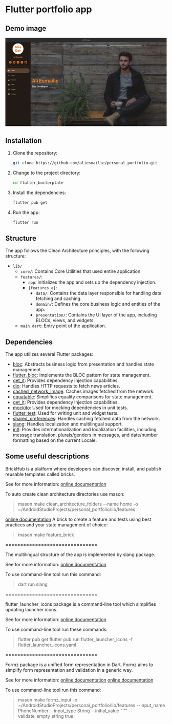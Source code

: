 


# Flutter portfolio app

## Demo image

![Untitled](https://raw.githubusercontent.com/ales-dev-studio/flutter-portfolio-app/refs/heads/main/assets/images/demo.png)


## Installation

1. Clone the repository:

   ```bash
   git clone https://github.com/aliesmailie/personal_portfolio.git
   ```

2. Change to the project directory:

   ```bash
   cd flutter_boilerplate
   ```

3. Install the dependencies:

   ```bash
   flutter pub get
   ```

4. Run the app:

   ```bash
   flutter run
   ```

## Structure

The app follows the Clean Architecture principles, with the following structure:

- `lib/`
    - `core/`: Contains Core Utilities that used entire application
    - `features/`:
        - `app`: Initializes the app and sets up the dependency injection.
        - `{features_a}`:
            - `data/`: Contains the data layer responsible for handling data fetching and caching.
            - `domain/`: Defines the core business logic and entities of the app.
            - `presentation/`: Contains the UI layer of the app, including BLOCs, views, and widgets.
    - `main.dart`: Entry point of the application.

## Dependencies

The app utilizes several Flutter packages:

- [bloc](https://pub.dev/packages/bloc): Abstracts business logic from presentation and handles state management.
- [flutter_bloc](https://pub.dev/packages/flutter_bloc): Implements the BLOC pattern for state management.
- [get_it](https://pub.dev/packages/get_it): Provides dependency injection capabilities.
- [dio](https://pub.dev/packages/dio): Handles HTTP requests to fetch news articles.
- [cached_network_image](https://pub.dev/packages/cached_network_image): Caches images fetched from the network.
- [equatable](https://pub.dev/packages/equatable): Simplifies equality comparisons for state management.
- [get_it](https://pub.dev/packages/get_it): Provides dependency injection capabilities.
- [mockito](https://pub.dev/packages/mockito): Used for mocking dependencies in unit tests.
- [flutter_test](https://pub.dev/packages/flutter_test): Used for writing unit and widget tests.
- [shared_preferences](https://pub.dev/packages/shared_preferences): Handles caching fetched data from the network.
- [slang](https://pub.dev/packages/slang): Handles localization and multilingual support.
- [intl](https://pub.dev/packages/intl): Provides internationalization and localization facilities, including message translation, plurals/genders in messages, and date/number formatting based on the current Locale.

## Some useful descriptions

BrickHub is a platform where developers can discover, install, and publish reusable templates called bricks.

See for more information:
[online documentation](https://docs.brickhub.dev/) 

To auto create clean architecture directories use mason:
> mason make clean_architecture_folders --name home -o ~/AndroidStudioProjects/personal_portfolio/lib/features

[online documentation](https://brickhub.dev/bricks/feature_brick/0.6.2)
A brick to create a feature and tests using best practices and your state management of choice:
> mason make feature_brick

===============================

The multilingual structure of the app is implemented by slang package.

See for more information:
[online documentation](https://pub.dev/packages/slang) 

To use command-line tool run this command:
> dart run slang

===============================

flutter_launcher_icons package is a command-line tool which simplifies updating launcher icons.

See for more information:
[online documentation](https://pub.dev/packages/flutter_launcher_icons) 

To use command-line tool run these commands:
> flutter pub get
> flutter pub run flutter_launcher_icons -f flutter_launcher_icons.yaml

===============================

Formz package is a unified form representation in Dart. 
Formz aims to simplify form representation and validation in a generic way.

See for more information:
[online documentation](https://pub.dev/packages/formz)
[online documentation](https://brickhub.dev/bricks/formz_input/0.2.0) 

To use command-line tool run this command:
> mason make formz_input -o  ~/AndroidStudioProjects/personal_portfolio/lib/features --input_name PhoneNumber --input_type String --initial_value "''" --validate_empty_string true
